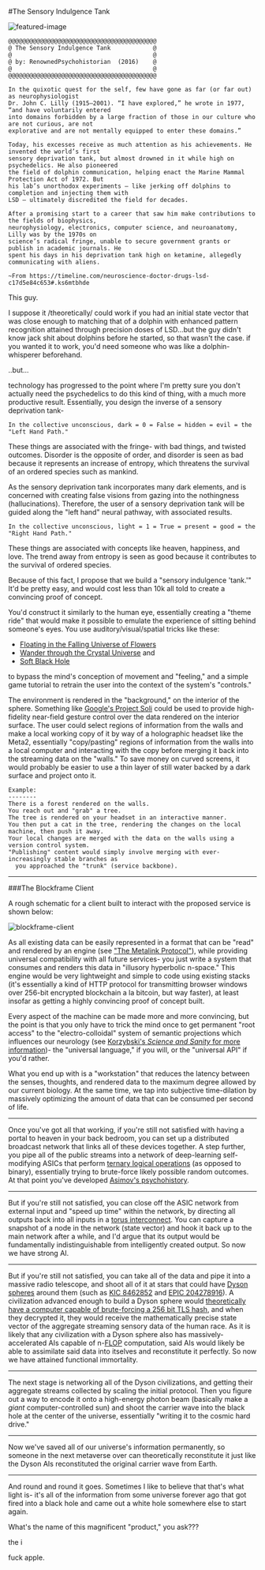 #The Sensory Indulgence Tank

![featured-image](/img/holodeck/sensory_indulgence_tank/featured-image.jpg)

```
@@@@@@@@@@@@@@@@@@@@@@@@@@@@@@@@@@@@@@@@@@
@ The Sensory Indulgence Tank            @
@                                        @
@ by: RenownedPsychohistorian  (2016)    @
@                                        @
@@@@@@@@@@@@@@@@@@@@@@@@@@@@@@@@@@@@@@@@@@
```

```
In the quixotic quest for the self, few have gone as far (or far out) as neurophysiologist
Dr. John C. Lilly (1915–2001). “I have explored,” he wrote in 1977, “and have voluntarily entered
into domains forbidden by a large fraction of those in our culture who are not curious, are not
explorative and are not mentally equipped to enter these domains.”

Today, his excesses receive as much attention as his achievements. He invented the world’s first
sensory deprivation tank, but almost drowned in it while high on psychedelics. He also pioneered
the field of dolphin communication, helping enact the Marine Mammal Protection Act of 1972. But
his lab’s unorthodox experiments — like jerking off dolphins to completion and injecting them with
LSD — ultimately discredited the field for decades.

After a promising start to a career that saw him make contributions to the fields of biophysics,
neurophysiology, electronics, computer science, and neuroanatomy, Lilly was by the 1970s on
science’s radical fringe, unable to secure government grants or publish in academic journals. He
spent his days in his deprivation tank high on ketamine, allegedly communicating with aliens.

~From https://timeline.com/neuroscience-doctor-drugs-lsd-c17d5e84c653#.ks6mtbhde
```

This guy.

I suppose it /theoretically/ could work if you had an initial state vector that was close enough to matching that of a dolphin with enhanced pattern recognition attained through precision doses of LSD...but the guy didn't know jack shit about dolphins before he started, so that wasn't the case. if you wanted it to work, you'd need someone who was like a dolphin-whisperer beforehand.

..but...

technology has progressed to the point where I'm pretty sure you don't actually need the psychedelics to do this kind of thing, with a much more productive result. Essentially, you design the inverse of a sensory deprivation tank-

```
In the collective unconscious, dark = 0 = False = hidden = evil = the "Left Hand Path."
```

These things are associated with the fringe- with bad things, and twisted outcomes. Disorder is the opposite of order, and disorder is seen as bad because it represents an increase of entropy, which threatens the survival of an ordered species such as mankind.

As the sensory deprivation tank incorporates many dark elements, and is concerned with creating false visions from gazing into the nothingness (hallucinations). Therefore, the user of a sensory deprivation tank will be guided along the "left hand" neural pathway, with associated results.

```
In the collective unconscious, light = 1 = True = present = good = the "Right Hand Path."
```

These things are associated with concepts like heaven, happiness, and love.  The trend away from entropy is seen as good because it contributes to the survival of ordered species.

Because of this fact, I propose that we build a "sensory indulgence 'tank.'" It'd be pretty easy, and would cost less than 10k all told to create a convincing proof of concept.

You'd construct it similarly to the human eye, essentially creating a "theme ride" that would make it possible to emulate the experience of sitting behind someone's eyes. You use auditory/visual/spatial tricks like these:

- [Floating in the Falling Universe of Flowers](https://www.youtube.com/watch?v=Wyl_1yu47cY)
- [Wander through the Crystal Universe](https://www.youtube.com/watch?v=tPKBDPWOtGk)
and
- [Soft Black Hole](https://www.team-lab.net/w/soft_black_hole/)

to bypass the mind's conception of movement and "feeling," and a simple game tutorial to retrain the user into the context of the system's "controls."

The environment is rendered in the "background," on the interior of the sphere.  Something like [Google's Project Soli](https://atap.google.com/soli/) could be used to provide high-fidelity near-field gesture control over the data rendered on the interior surface.  The user could select regions of information from the walls and make a local working copy of it by way of a holographic headset like the Meta2, essentially "copy/pasting" regions of information from the walls into a local computer and interacting with the copy before merging it back into the streaming data on the "walls." To save money on curved screens, it would probably be easier to use a thin layer of still water backed by a dark surface and project onto it.

```
Example:
--------
There is a forest rendered on the walls.
You reach out and "grab" a tree.
The tree is rendered on your headset in an interactive manner.
You then put a cat in the tree, rendering the changes on the local machine, then push it away.
Your local changes are merged with the data on the walls using a version control system.  
"Publishing" content would simply involve merging with ever-increasingly stable branches as
  you approached the "trunk" (service backbone).
```

-----

###The Blockframe Client

A rough schematic for a client built to interact with the proposed service is shown below:

![blockframe-client](/img/sensory_indulgence_tank/blockframe-client.png)


As all existing data can be easily represented in a format that can be "read" and rendered by an engine (see ["The Metalink Protocol"](metalink_protocol.md)), while providing universal compatibility with all future services- you just write a system that consumes and renders this data in "illusory hyperbolic n-space." This engine would be very lightweight and simple to code using existing stacks (it's essentially a kind of HTTP protocol for transmitting browser windows over 256-bit encrypted blockchain a la bitcoin, but way faster), at least insofar as getting a highly convincing proof of concept built.

Every aspect of the machine can be made more and more convincing, but the point is that you only have to trick the mind once to get permanent "root access" to the "electro-colloidal" system of semantic projections which influences our neurology (see [Korzybski's *Science and Sanity* for more information](http://lipn.univ-paris13.fr/~duchamp/Books&more/Neurosciences/Korzybski/[Alfred_Korzybski]_Science_and_Sanity_An_Introduc(BookFi.org).pdf))- the "universal language," if you will, or the "universal API" if you'd rather.

What you end up with is a "workstation" that reduces the latency between the senses, thoughts, and rendered data to the maximum degree allowed by our current biology. At the same time, we tap into subjective time-dilation by massively optimizing the amount of data that can be consumed per second of life.

-----

Once you've got all that working, if you're still not satisfied with having a portal to heaven in your back bedroom, you can set up a distributed broadcast network that links all of these devices together. A step further, you pipe all of the public streams into a network of deep-learning self-modifying ASICs that perform [ternary logical operations](https://en.wikipedia.org/wiki/Ternary_computer) (as opposed to binary), essentially trying to brute-force likely possible random outcomes. At that point you've developed [Asimov's psychohistory](https://en.wikipedia.org/wiki/Psychohistory_(fictional)).

-----

But if you're still not satisfied, you can close off the ASIC network from external input and "speed up time" within the network, by directing all outputs back into all inputs in a [torus interconnect](https://en.wikipedia.org/wiki/Torus_interconnect). You can capture a snapshot of a node in the network (state vector) and hook it back up to the main network after a while, and I'd argue that its output would be fundamentally indistinguishable from intelligently created output. So now we have strong AI.

-----

But if you're still not satisfied, you can take all of the data and pipe it into a massive radio telescope, and shoot all of it at stars that could have [Dyson spheres](https://en.wikipedia.org/wiki/Dyson_sphere) around them (such as [KIC 8462852](http://www.slate.com/blogs/bad_astronomy/2015/10/14/weird_star_strange_dips_in_brightness_are_a_bit_baffling.html) and [EPIC 204278916](https://arxiv.org/abs/1608.07291)). A civilization advanced enough to build a Dyson sphere would [theoretically have a computer capable of brute-forcing a 256 bit TLS hash](http://bitcoin.stackexchange.com/questions/2847/how-long-would-it-take-a-large-computer-to-crack-a-private-key), and when they decrypted it, they would receive the mathematically precise state vector of the aggregate streaming sensory data of the human race. As it is likely that any civilization with a Dyson sphere also has massively-accelerated AIs capable of n-[FLOP](https://en.wikipedia.org/wiki/FLOPS) computation, said AIs would likely be able to assimilate said data into itselves and reconstitute it perfectly. So now we have attained functional immortality.

-----

The next stage is networking all of the Dyson civilizations, and getting their aggregate streams collected by scaling the initial protocol. Then you figure out a way to encode it onto a high-energy photon beam (basically make a *giant* computer-controlled sun) and shoot the carrier wave into the black hole at the center of the universe, essentially "writing it to the cosmic hard drive."

-----

Now we've saved all of our universe's information permanently, so someone in the next metaverse over can theoretically reconstitute it just like the Dyson AIs reconstituted the original carrier wave from Earth.

-----

And round and round it goes. Sometimes I like to believe that that's what light is- it's all of the information from some universe forever ago that got fired into a black hole and came out a white hole somewhere else to start again.

What's the name of this magnificent "product," you ask???

the i

fuck apple.
